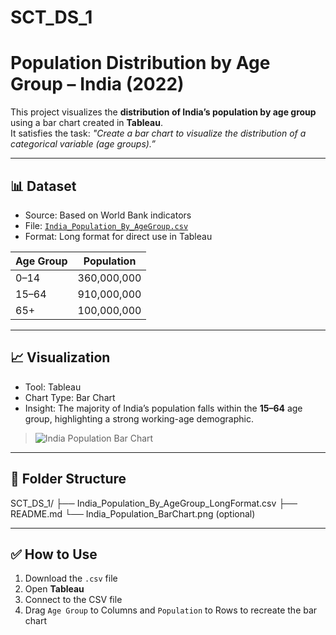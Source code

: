 # SCT_DS_1
# Population Distribution by Age Group – India (2022)

This project visualizes the **distribution of India’s population by age group** using a bar chart created in **Tableau**.  
It satisfies the task: _"Create a bar chart to visualize the distribution of a categorical variable (age groups).”_

---

## 📊 Dataset

- Source: Based on World Bank indicators
- File: [`India_Population_By_AgeGroup.csv`](./India_Population_By_AgeGroup.csv)
- Format: Long format for direct use in Tableau

| Age Group | Population   |
|-----------|--------------|
| 0–14      | 360,000,000  |
| 15–64     | 910,000,000  |
| 65+       | 100,000,000  |

---

## 📈 Visualization

- Tool: Tableau
- Chart Type: Bar Chart
- Insight: The majority of India’s population falls within the **15–64** age group, highlighting a strong working-age demographic.

> ![India Population Bar Chart](your-chart-image.png)

---

## 📁 Folder Structure
SCT_DS_1/
├── India_Population_By_AgeGroup_LongFormat.csv
├── README.md
└── India_Population_BarChart.png (optional)

---

## ✅ How to Use

1. Download the `.csv` file
2. Open **Tableau**
3. Connect to the CSV file
4. Drag `Age Group` to Columns and `Population` to Rows to recreate the bar chart


